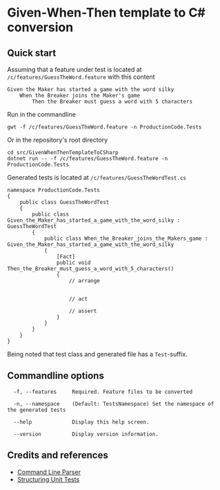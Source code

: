 # Given-When-Then template to C# conversion

## Quick start

Assuming that a feature under test is located at `/c/features/GuessTheWord.feature` with this content

```
Given the Maker has started a game with the word silky
    When the Breaker joins the Maker's game
        Then the Breaker must guess a word with 5 characters
```

Run in the commandline

```
gwt -f /c/features/GuessTheWord.feature -n ProductionCode.Tests
```

Or in the repository's root directory

```
cd src/GivenWhenThenTemplateToCSharp
dotnet run -- -f /c/features/GuessTheWord.feature -n ProductionCode.Tests
```

Generated tests is located at `/c/features/GuessTheWordTest.cs`

```
namespace ProductionCode.Tests
{
    public class GuessTheWordTest
    {
        public class Given_the_Maker_has_started_a_game_with_the_word_silky : GuessTheWordTest
        {
            public class When_the_Breaker_joins_the_Makers_game : Given_the_Maker_has_started_a_game_with_the_word_silky
            {
                [Fact]
                public void Then_the_Breaker_must_guess_a_word_with_5_characters()
                {
                    // arrange
                    
                    
                    // act
                    
                    // assert
                }
            }
        }
    }
}
```

Being noted that test class and generated file has a `Test`-suffix.

## Commandline options

```
  -f, --features     Required. Feature files to be converted

  -n, --namespace    (Default: TestsNamespace) Set the namespace of the generated tests

  --help             Display this help screen.

  --version          Display version information.
```

## Credits and references
* [Command Line Parser](https://github.com/commandlineparser/commandline)
* [Structuring Unit Tests](https://haacked.com/archive/2012/01/02/structuring-unit-tests.aspx/)